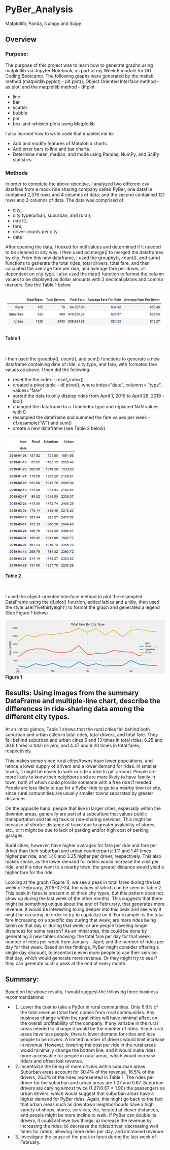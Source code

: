 # PyBer_Analysis
Matplotlib, Panda, Numpy and Scipy


## Overview
### Purpose:
The purpose of this project was to learn how to generate graphs using matplotlib via Jupyter Notebook, as part of my Week 6 module for DU Coding Bootcamp.  The following graphs were generated by the matlab method (matplotlib.pyplot) - plt.plot(); Object Oriented Interface method - ax.plot; and the matplotlib method - df.plot
* line 
* bar
* scatter
* bubble 
* pie
* box-and-whisker plots using Matplotlib

I also learned how to write code that enabled me to:
* Add and modify features of Matplotlib charts.
* Add error bars to line and bar charts.
* Determine mean, median, and mode using Pandas, NumPy, and SciPy statistics.

### Methods
In order to complete the above obective, I analyzed two different csv datafiles from a mock ride sharing company called PyBer, one datafile contained 2,376 rows and 4 columns of data; and the second containied 121 rows and 3 columns of data.  The data was comprised of: 
* city, 
* city type(urban, suburban, and rural), 
* ride ID, 
* fare, 
* driver counts per city
* date

After opening the data, I looked for null values and determined if it needed to be cleaned in any way.  I then used pd.merge() to merged the dataframes by city.  From this new dataframe, I used the groupby(), count(), and sum() functions to generate the total rides, total drivers, total fare, and then calcuated the average fare per ride, and average fare per driver, all dependent on city type.  I also used the map() function to format the column values to be displayed as dollar amounts with 2 decimal places and comma markers. See the Table 1 below.

![This is an image](https://github.com/bartblack13/PyBer_Analysis/blob/main/analysis/Table1.png)
<br />**Table 1**

<br /><br />I then used the groupby(), count(), and sum() functions to generate a new dataframe containing date of ride, city type, and fare, with formated fare values as above.  I then did the following:
* reset the the index - reset_index() 
* created a pivot table - df.pivot(); where index="date", columns= "type", values="fare"
* sorted the data to only display rides from April 1, 2019 to April 28, 2019 - loc() 
* changed the dataframe to a TimeIndex type and replaced NaN values with 0
* resampled the dataframe and summed the fare values per week - df.resample("W") and sum()
* create a new dataframe (see Table 2 below)

![This is an image](https://github.com/bartblack13/PyBer_Analysis/blob/main/analysis/Table2.png)
<br />**Table 2**

<br /><br />I used the object-oriented interface method to plot the resampled DataFrame using the df.plot() function, added lables and a title, then used the style.use('fivethirtyeight') to format the graph and generated a legend (See Figure 1 below)

![This is an image](https://github.com/bartblack13/PyBer_Analysis/blob/main/analysis/PyBer_fare_summary.png)
<br />**Figure 1**

## Results: Using images from the summary DataFrame and multiple-line chart, describe the differences in ride-sharing data among the different city types.
At an intital glance, Table 1 shows that the rural cities fall behind both suburban and urban cities in total rides, total drivers, and total fare.  They fall behind suburban and urban cities 5 and 13 times in total rides; 6.25 and 30.8 times in total drivers; and 4.47 and 9.20 times in total fares; respectively.  

This makes sense since rural cities/towns have lower populations, and hence a lower supply of drivers and a lower demand for rides.  In smaller towns, it might be easier to walk or ride a bike to get around.  People are more likely to know their neighbors and are more likely to have family in town, both of which could provide someone with a free ride if needed.  People are less likely to pay for a PyBer ride to go to a nearby town or city, since rural comunnities are usually smaller towns separated by greater distances.  

On the opposite hand, people that live in larger cities, especially within the downton areas, generally are part of a subculture that values public transportation and taking taxis or ride-sharing services.  This might be because of shorter distance of travel due to greater avalablity of stores, etc.; or it might be due to lack of parking and/or high cost of parking garages. 

Rural cities, however, have higher averages for fare per ride and fare per driver than their suburban and urban countierparts: 1.11 and 1.41 times higher per ride; and 1.40 and 3.35 higher per driver, respectively.  This also makes sense, as the lower demand for riders would increase the cost per ride, and if a rider went to a nearby town, the greater distance would yield a higher fare for the ride.

Looking at the graph (Figure 1), we see a peak in total fares during the last week of February, 2019-02-24, the values of which can be seen in Table 2.  This peak in fares is present in all three city types, but this pattern does not show up during the last week of the other months.  This suggests that there might be something unique about the end of Februrary, that generates more revenue.  It would be interesting to dig deeper into this peak and see why it might be occuring, in order to try to capitalize on it.  For example: is the total fare increasing on a specific day during that week; are more rides being taken on that day or during that week; or are people traveling longer distances for some reason?  As an intital step, this could be done by generating 3 new tables showing: the total fare per day for that week; number of rides per week from January - April; and the number of rides per day for that week.  Based on the findings, PyBer might consider offering a single day discount, to incentivize even more people to use their service that day, which would generate more revenue.  Or they might try to see if they can generate such a peak at the end of every month.

## Summary: 

Based on the above results, I would suggest the following three business recommendations:
* 1) Lower the cost to take a PyBer in rural communities.  Only 6.8% of the total revenue (total fare) comes from rural communities.  Any business change within the rural cities will have minimal affect on the overall profitablility of the company.  If any variable in the rural areas needed to change it would be the number of rides.  Since rural areas have less people, there is lower demand for rides and less people to be drivers.  A limited number of drivers would limit increase in revenue.  However, lowering the cost per ride in the rural areas would minimally change the bottom line, and it would make rides more accessable for people in rural areas, which would increase riders and offset lost revenue.
* 2) Incentivize the hiring of more drivers within suburban areas.  Suburban areas account for 30.4% of the revenue, 16.5% of the drivers, 26.3% of the rides represented in Table 1.  The rides per driver for the suburban and urban areas are 1.27 and 0.67.  Suburban drivers are carying almost twice (1.27/0.67 = 1.90) the passengers as urban drivers, which would suggest that suburban areas have a higher demand for PyBer rides.  Again, this might go back to the fact that urban areas such as downtown neighborhoods have a high variety of shops, stores, services, etc, located at closer distances, and people might be more incline to walk.  If PyBer can double its drivers, it could achieve two things: a) increase the revenue by increasing the rides; b) decrease the rides/driver, decreasing wait times for riders, allowing more rides per day, and increased revenue.
* 3) Investigate the cause of the peak in fares during the last week of February.  


